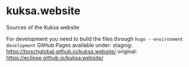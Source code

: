# kuksa.website
Sources of the Kuksa website

For development you need to build the files through ```hugo --environment development```
GitHub Pages available under:
  staging:  https://boschglobal.github.io/kuksa.website/
  original: https://eclipse.github.io/kuksa.website/
